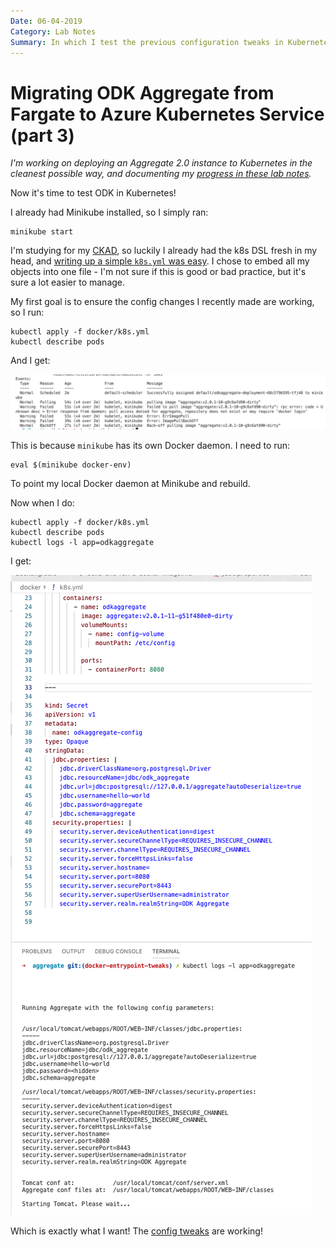 ```yaml
---
Date: 06-04-2019
Category: Lab Notes
Summary: In which I test the previous configuration tweaks in Kubernetes.
---
```


# Migrating ODK Aggregate from Fargate to Azure Kubernetes Service (part 3)

*I'm working on deploying an Aggregate 2.0 instance to Kubernetes in the cleanest possible way, and documenting my [progress in these lab notes](/tagged/migrating-odk-to-k8s).*

Now it's time to test ODK in Kubernetes! 

I already had Minikube installed, so I simply ran:

```
minikube start
```

I'm studying for my [CKAD](https://www.cncf.io/certification/ckad/), so luckily I already had the k8s DSL fresh in my head, and [writing up a simple `k8s.yml` was easy](https://github.com/brettneese/aggregate/commit/bd040e50beed57f0ea423a9d7248c0a590e5735b). I chose to embed all my objects into one file - I'm not sure if this is good or bad practice, but it's sure a lot easier to manage.

My first goal is to ensure the config changes I recently made are working, so I run:
	
```
kubectl apply -f docker/k8s.yml
kubectl describe pods
```

And I get:

![Failure 1](_images/3.png)

This is because `minikube` has its own Docker daemon. I need to  run:

```
eval $(minikube docker-env)
```

To point my local Docker daemon at Minikube and rebuild. 

Now when I do:

```
kubectl apply -f docker/k8s.yml
kubectl describe pods
kubectl logs -l app=odkaggregate
```

I get: 

![Woo!](_images/4.png)

Which is exactly what I want! The [config tweaks](https://brettneese.xyz/lab-notes-migrating-odk-aggregate-from-fargate-to-azure-kubernetes-services-part-2) are working! 

